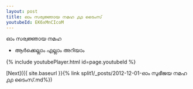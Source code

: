 ```yaml
---
layout: post
title: ഓം സര്വജ്ഞായ നമഹ ൧൧ ടൈംസ്
youtubeId: EK6xMnCIcoM
---
```

 
 
 ഓം സര്വജ്ഞായ നമഹ 
 
 -  ആർക്കെല്ലാം എല്ലാം അറിയാം 
 
  
 
  
 
 
 
 
 
 


{% include youtubePlayer.html id=page.youtubeId %}
 
[Next]({{ site.baseurl }}{% link  split1/_posts/2012-12-01-ഓം സുഭീജയ നമഹ ൧൧ ടൈംസ്.md%})
 

